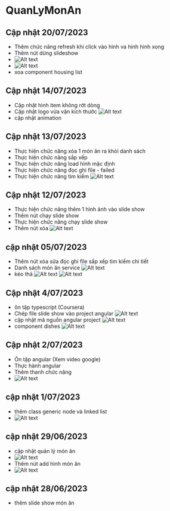 # QuanLyMonAn

## Cập nhật 20/07/2023

- Thêm chức năng refresh khi click vào hình va hinh hinh xong
- Thêm nút dừng slideshow
- ![Alt text](chucnang-refresh-chonhinh.png)
- ![Alt text](chucnang-start-stop-slideshow.png)
- xoa component housing list

## Cập nhật 14/07/2023

- Cập nhật hình item không rớt dòng
- Cập nhật logo vừa vặn kích thước
![Alt text](./src/assets/images/capnhatlogo.png)
- cập nhật animation

## Cập nhật 13/07/2023

- Thực hiện chức năng xóa 1 món ăn ra khỏi danh sách
- Thực hiện chức năng sắp xếp
- Thực hiện chức năng load hình mặc định
- Thực hiện chức năng đọc ghi file - failed
- Thực hiện chức năng tìm kiếm
![Alt text](./src/assets/images/chucnangsapxep.png)

## Cập nhật 12/07/2023

- Thực hiện chức năng thêm 1 hình ảnh vào slide show
- Thêm nút chạy slide show
- Thực hiện chức năng chạy slide show
- Thêm nút xóa
![Alt text](./src/assets/images/chucnangaddslideshow.png)

## cập nhật 05/07/2023

- Thêm nút xóa sửa đọc ghi file sắp xếp tìm kiếm chi tiết
- Danh sách món ăn service
![Alt text](./src/assets/images/danhsachmonanservice.png)
- kéo thả
![Alt text](./src/assets/images/keotha-1.png)
![Alt text](./src/assets/images/keotha-2.png)

## Cập nhật 4/07/2023

- ôn tập typescript (Coursera)
- Chép file slide show vào project angular
![Alt text](./src/assets/images/createnewangularproject.png)
- cập nhật mã nguồn angular project
![Alt text](./src/assets/images/dishes-route.png)
- component dishes
![Alt text](./src/assets/images/dishes-route-2.png)

## Cập nhật 2/07/2023

- Ôn tập angular (Xem video google)
- Thực hành angular
- Thêm thanh chức năng
- ![Alt text](./src/assets/images/image-3.png)

## cập nhật 1/07/2023

- thêm class generic node và linked list
- ![Alt text](./src/assets/images/image.png)

## cập nhật 29/06/2023

- cập nhật quản lý món ăn
- ![Alt text](./src/assets/images/image-2.png)
- Thêm nút add hình món ăn
- ![Alt text](./src/assets/images/image-1.png)

## cập nhật 28/06/2023

- thêm slide show món ăn

